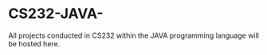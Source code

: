 # CS232-JAVA-
All projects conducted in CS232 within the JAVA programming language will be hosted here.
